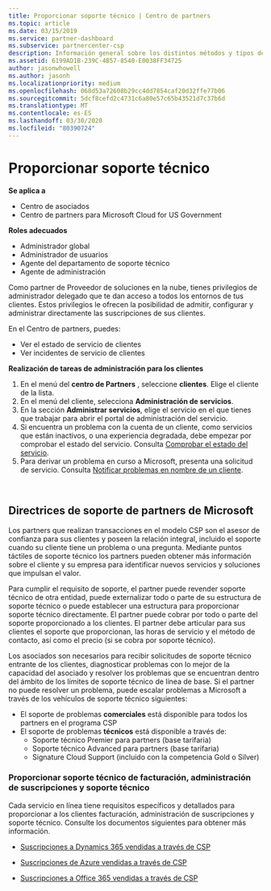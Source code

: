 ```yaml
---
title: Proporcionar soporte técnico | Centro de partners
ms.topic: article
ms.date: 03/15/2019
ms.service: partner-dashboard
ms.subservice: partnercenter-csp
description: Información general sobre los distintos métodos y tipos de soporte técnico que puede ofrecer a sus clientes.
ms.assetid: 6199AD1B-239C-4B57-8540-E0038FF34725
author: jasonwhowell
ms.author: jasonh
ms.localizationpriority: medium
ms.openlocfilehash: 068d53a72608b29cc4dd7854caf20d32ffe77b06
ms.sourcegitcommit: 5dcf8cefd2c4731c6a80e57c65b43521d7c37b6d
ms.translationtype: MT
ms.contentlocale: es-ES
ms.lasthandoff: 03/30/2020
ms.locfileid: "80390724"
---
```

# <a name="provide-technical-support"></a>Proporcionar soporte técnico

**Se aplica a**

-  Centro de asociados
-  Centro de partners para Microsoft Cloud for US Government

**Roles adecuados**
-   Administrador global
-   Administrador de usuarios
-   Agente del departamento de soporte técnico
-   Agente de administración

Como partner de Proveedor de soluciones en la nube, tienes privilegios de administrador delegado que te dan acceso a todos los entornos de tus clientes. Estos privilegios le ofrecen la posibilidad de admitir, configurar y administrar directamente las suscripciones de sus clientes.

En el Centro de partners, puedes:

-   Ver el estado de servicio de clientes
-   Ver incidentes de servicio de clientes

**Realización de tareas de administración para los clientes**

1.  En el menú del **centro de Partners** , seleccione **clientes**. Elige el cliente de la lista.
2.  En el menú del cliente, selecciona **Administración de servicios**.
3.  En la sección **Administrar servicios**, elige el servicio en el que tienes que trabajar para abrir el portal de administración del servicio.
4.  Si encuentra un problema con la cuenta de un cliente, como servicios que están inactivos, o una experiencia degradada, debe empezar por comprobar el estado del servicio. Consulta [Comprobar el estado del servicio](check-service-health.md).
5.  Para derivar un problema en curso a Microsoft, presenta una solicitud de servicio. Consulta [Notificar problemas en nombre de un cliente](report-problems-on-behalf-of-a-customer.md).

 
## <a name="microsoft-partner-support-guidance"></a>Directrices de soporte de partners de Microsoft

Los partners que realizan transacciones en el modelo CSP son el asesor de confianza para sus clientes y poseen la relación integral, incluido el soporte cuando su cliente tiene un problema o una pregunta. Mediante puntos táctiles de soporte técnico los partners pueden obtener más información sobre el cliente y su empresa para identificar nuevos servicios y soluciones que impulsan el valor.

Para cumplir el requisito de soporte, el partner puede revender soporte técnico de otra entidad, puede externalizar todo o parte de su estructura de soporte técnico o puede establecer una estructura para proporcionar soporte técnico directamente.  El partner puede cobrar por todo o parte del soporte proporcionado a los clientes. El partner debe articular para sus clientes el soporte que proporcionan, las horas de servicio y el método de contacto, así como el precio (si se cobra por soporte técnico). 

Los asociados son necesarios para recibir solicitudes de soporte técnico entrante de los clientes, diagnosticar problemas con lo mejor de la capacidad del asociado y resolver los problemas que se encuentran dentro del ámbito de los límites de soporte técnico de línea de base. Si el partner no puede resolver un problema, puede escalar problemas a Microsoft a través de los vehículos de soporte técnico siguientes:

- El soporte de problemas **comerciales** está disponible para todos los partners en el programa CSP
-   El soporte de problemas **técnicos** está disponible a través de:
    -   Soporte técnico Premier para partners (base tarifaria)
    -   Soporte técnico Advanced para partners (base tarifaria)
    -   Signature Cloud Support (incluido con la competencia Gold o Silver)

### <a name="providing-billing-subscription-management-and-technical-support"></a>Proporcionar soporte técnico de facturación, administración de suscripciones y soporte técnico 

Cada servicio en línea tiene requisitos específicos y detallados para proporcionar a los clientes facturación, administración de suscripciones y soporte técnico. Consulte los documentos siguientes para obtener más información.

-   [Suscripciones a Dynamics 365 vendidas a través de CSP](https://www.microsoftpartnercommunity.com/t5/CSP/Microsoft-Partner-Support-Guidance/m-p/5262#M30)

-   [Suscripciones de Azure vendidas a través de CSP](https://www.microsoftpartnercommunity.com/t5/CSP/Microsoft-Partner-Support-Guidance/m-p/5263#M31)

-   [Suscripciones a Office 365 vendidas a través de CSP](https://www.microsoftpartnercommunity.com/t5/CSP/Microsoft-Partner-Support-Guidance/m-p/5264#M32)
 



